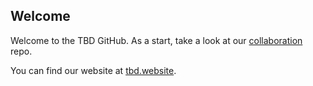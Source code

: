 ## Welcome

Welcome to the TBD GitHub. As a start, take a look at our [collaboration](https://github.com/TBD54566975/collaboration) repo.

You can find our website at [tbd.website](https://tbd.website).
